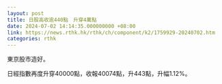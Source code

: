 ```yaml
---
layout: post
title: 日股高收逾440點　升穿4萬點
date: 2024-07-02 14:14:35.000000000 +08:00
link: https://news.rthk.hk/rthk/ch/component/k2/1759929-20240702.htm
categories: rthk
---
```


東京股市造好。

日經指數再度升穿40000點，收報40074點，升443點，升幅1.12%。
